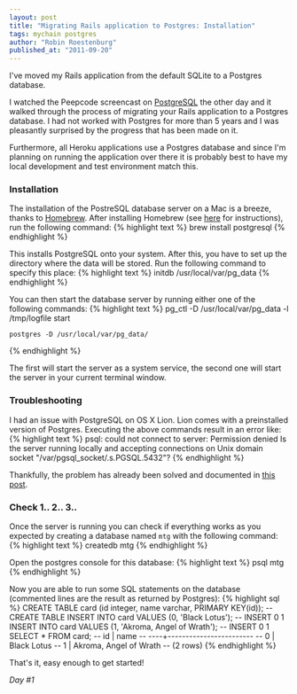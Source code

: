 ```yaml
---
layout: post
title: "Migrating Rails application to Postgres: Installation"
tags: mychain postgres
author: "Robin Roestenburg"
published_at: "2011-09-20"
---
```

I've moved my Rails application from the default SQLite to a Postgres database.

I watched the Peepcode screencast on [PostgreSQL](https://peepcode.com/products/postgresql) the other day and it walked through the process of migrating your Rails application to a Postgres database. I had not worked with Postgres for more than 5 years and I was pleasantly surprised by the progress that has been made on it.

Furthermore, all Heroku applications use a Postgres database and since I'm planning on running the application over there it is probably best to have my local development and test environment match this.

### Installation
The installation of the PostreSQL database server on a Mac is a breeze, thanks to [Homebrew](http://mxcl.github.com/homebrew/). After installing Homebrew (see [here](https://github.com/mxcl/homebrew/wiki/installation) for instructions), run the following command:
{% highlight text %}
    brew install postgresql
{% endhighlight %}

This installs PostgreSQL onto your system. After this, you have to set up the directory where the data will be stored. Run the following command to specify this place:
{% highlight text %}
    initdb /usr/local/var/pg_data
{% endhighlight %}

You can then start the database server by running either one of the following commands:
{% highlight text %}
    pg_ctl -D /usr/local/var/pg_data -l /tmp/logfile start

    postgres -D /usr/local/var/pg_data/
{% endhighlight %}

The first will start the server as a system service, the second one will start the server in your current terminal window.

### Troubleshooting
I had an issue with PostgreSQL on OS X Lion. Lion comes with a preinstalled version of Postgres. Executing the above commands result in an error like:
{% highlight text %}
    psql: could not connect to server: Permission denied
        Is the server running locally and accepting
        connections on Unix domain socket "/var/pgsql_socket/.s.PGSQL.5432"?
{% endhighlight %}

Thankfully, the problem has already been solved and documented in [this post](http://nextmarvel.net/blog/2011/09/brew-install-postgresql-on-os-x-lion/).

### Check 1.. 2.. 3..
Once the server is running you can check if everything works as you expected by creating a database named `mtg` with the following command:
{% highlight text %}
    createdb mtg
{% endhighlight %}

Open the postgres console for this database:
{% highlight text %}
    psql mtg
{% endhighlight %}

Now you are able to run some SQL statements on the database (commented lines are the result as returned by Postgres):
{% highlight sql %}
    CREATE TABLE card (id integer, name varchar, PRIMARY KEY(id));
    -- CREATE TABLE
    INSERT INTO card VALUES (0, 'Black Lotus');
    -- INSERT 0 1
    INSERT INTO card VALUES (1, 'Akroma, Angel of Wrath');
    -- INSERT 0 1
    SELECT * FROM card;
    --  id |          name
    -- ----+------------------------
    --   0 | Black Lotus
    --   1 | Akroma, Angel of Wrath
    -- (2 rows)
{% endhighlight %}

That's it, easy enough to get started!

*Day #1*
